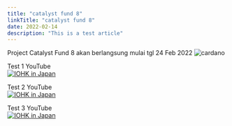 ```yaml
---
title: "catalyst fund 8"
linkTitle: "catalyst fund 8"
date: 2022-02-14
description: "This is a test article"
---
```


Project Catalyst Fund 8 akan berlangsung mulai tgl 24 Feb 2022
![cardano](https://analyticsinsight.b-cdn.net/wp-content/uploads/2022/02/cardano-ada-front.jpeg)

Test 1 YouTube <br>
[![IOHK in Japan](https://ucarecdn.com/42202016-98e7-4e94-bba9-780c88ad235b/)](https://www.youtube.com/watch?v=AzPRR89Qdlk)

Test 2 YouTube <br>
[![IOHK in Japan](https://ucarecdn.com/42202016-98e7-4e94-bba9-780c88ad235b/)](https://www.youtube.com/watch?v=AzPRR89Qdlk-Y "IOHK in Japan")

Test 3 YouTube <br>
[![IOHK in Japan](https://img.youtube.com/vi/AzPRR89Qdlk/0.jpg)](https://youtu.be/AzPRR89Qdlk-Y?t=10s "IOHK in Japan")
